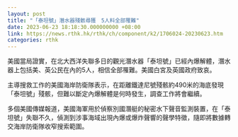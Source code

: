 ```yaml
---
layout: post
title: "「泰坦號」潛水器殘骸尋獲　5人料全部罹難"
date: 2023-06-23 18:18:30.000000000 +08:00
link: https://news.rthk.hk/rthk/ch/component/k2/1706024-20230623.htm
categories: rthk
---
```


美國當局證實，在北大西洋失聯多日的觀光潛水器「泰坦號」已經內爆解體，潛水器上包括美、英公民在內的5人，相信全部罹難。美國白宮及英國政府致哀。 

主導搜救工作的美國海岸防衛隊表示，在距離鐵達尼號殘骸約490米的海底發現「泰坦號」殘骸，但難以斷定內爆解體是何時發生，調查工作將會繼續。

多個美國傳媒報道，美國海軍用於偵察別國潛艇的秘密水下聲音監測裝置，在「泰坦號」失聯不久，偵測到涉事海域出現內爆或爆炸聲響的聲學特徵，隨即將數據轉交海岸防衛隊收窄搜索範圍。
